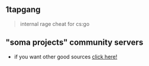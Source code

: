 

## 1tapgang
> internal rage cheat for cs:go

## "soma projects" community servers

- if you want other good sources [click here!](https://discord.gg/invite/WPag8RJ)

